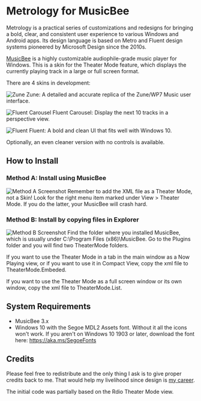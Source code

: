 # Metrology for MusicBee

Metrology is a practical series of customizations and redesigns for bringing a bold, clear, and consistent user experience to various Windows and Android apps. Its design language is based on Metro and Fluent design systems pioneered by Microsoft Design since the 2010s.

[MusicBee](https://musicbee.com) is a highly customizable audiophile-grade music player for Windows. This is a skin for the Theater Mode feature, which displays the currently playing track in a large or full screen format.

There are 4 skins in development:

![Zune](https://i.imgur.com/FXmzjab.png)
Zune: A detailed and accurate replica of the Zune/WP7 Music user interface.

![Fluent Carousel](https://i.imgur.com/woTA1aK.png)
Fluent Carousel: Display the next 10 tracks in a perspective view.

![Fluent](https://i.imgur.com/cVU1DYu.jpg)
Fluent: A bold and clean UI that fits well with Windows 10.

Optionally, an even cleaner version with no controls is available.

## How to Install

### Method A: Install using MusicBee
![Method A Screenshot](https://i.imgur.com/DQd2vOL.png)
Remember to add the XML file as a Theater Mode, not a Skin! Look for the right menu item marked under View > Theater Mode. If you do the latter, your MusicBee will crash hard.

### Method B: Install by copying files in Explorer
![Method B Screenshot](https://i.imgur.com/nJtZ6S1.png)
Find the folder where you installed MusicBee, which is usually under C:\Program Files (x86)\MusicBee\. Go to the Plugins folder and you will find two TheaterMode folders.

If you want to use the Theater Mode in a tab in the main window as a Now Playing view, or if you want to use it in Compact View, copy the xml file to TheaterMode.Embeded.

If you want to use the Theater Mode as a full screen window or its own window, copy the xml file to TheaterMode.List.

## System Requirements
* MusicBee 3.x
* Windows 10 with the Segoe MDL2 Assets font. Without it all the icons won't work. If you aren't on Windows 10 1903 or later, download the font here: https://aka.ms/SegoeFonts

## Credits
Please feel free to redistribute and the only thing I ask is to give proper credits back to me. That would help my livelihood since design is [my career](https://MadelenaMak.com).

The initial code was partially based on the Rdio Theater Mode view.
